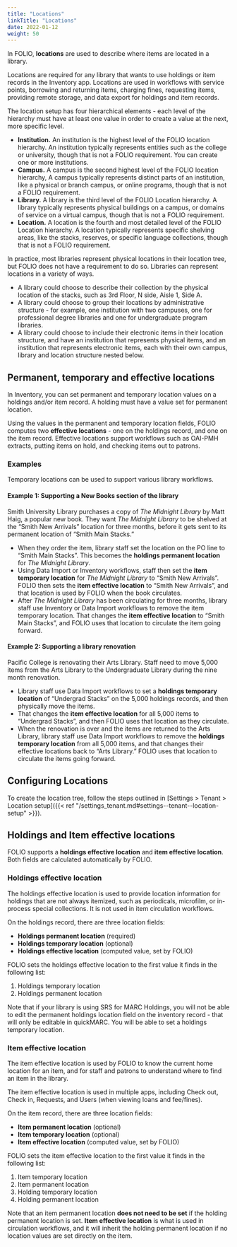 ```yaml
---
title: "Locations"
linkTitle: "Locations"
date: 2022-01-12
weight: 50
---
```

In FOLIO, **locations** are used to describe where items are located in a library.

Locations are required for any library that wants to use holdings or item records in the Inventory app. Locations are used in workflows with service points, borrowing and returning items, charging fines, requesting items, providing remote storage, and data export for holdings and item records.

The location setup has four hierarchical elements - each level of the hierarchy must have at least one value in order to create a value at the next, more specific level. 

* **Institution.** An institution is the highest level of the FOLIO location hierarchy. An institution typically represents entities such as the college or university, though that is not a FOLIO requirement. You can create one or more institutions.
* **Campus.** A campus is the second highest level of the FOLIO location hierarchy, A campus typically represents distinct parts of an institution, like a physical or branch campus, or online programs, though that is not a FOLIO requirement.
* **Library.** A library is the third level of the FOLIO Location hierarchy. A library typically represents physical buildings on a campus, or domains of service on a virtual campus, though that is not a FOLIO requirement. 
* **Location.** A location is the fourth and most detailed level of the FOLIO Location hierarchy. A location typically represents specific shelving areas, like the stacks, reserves, or specific language collections, though that is not a FOLIO requirement.

In practice, most libraries represent physical locations in their location tree, but FOLIO does not have a requirement to do so. Libraries can represent locations in a variety of ways.

* A library could choose to describe their collection by the physical location of the stacks, such as 3rd Floor, N side, Aisle 1, Side A.
* A library could choose to group their locations by administrative structure - for example, one institution with two campuses, one for professional degree libraries and one for undergraduate program libraries.
* A library could choose to include their electronic items in their location structure, and have an institution that represents physical items, and an institution that represents electronic items, each with their own campus, library and location structure nested below.

## Permanent, temporary and effective locations
In Inventory, you can set permanent and temporary location values on a holdings and/or item record. A holding must have a value set for permanent location.

Using the values in the permanent and temporary location fields, FOLIO computes two **effective locations** - one on the holdings record, and one on the item record. Effective locations support workflows such as OAI-PMH extracts, putting items on hold, and checking items out to patrons. 

### Examples
Temporary locations can be used to support various library workflows. 

#### Example 1: Supporting a New Books section of the library

Smith University Library purchases a copy of _The Midnight Library_ by Matt Haig, a popular new book. They want _The Midnight Library_ to be shelved at the “Smith New Arrivals” location for three months, before it gets sent to its permanent location of “Smith Main Stacks.”
* When they order the item, library staff set the location on the PO line to “Smith Main Stacks”. This becomes the **holdings permanent location** for _The Midnight Library_.
* Using Data Import or Inventory workflows, staff then set the **item temporary location** for _The Midnight Library_ to “Smith New Arrivals”. FOLIO then sets the **item effective location** to “Smith New Arrivals”, and that location is used by FOLIO when the book circulates.
* After _The Midnight Library_ has been circulating for three months, library staff use Inventory or Data Import workflows to remove the item temporary location. That changes the **item effective location** to “Smith Main Stacks”, and FOLIO uses that location to circulate the item going forward.

#### Example 2: Supporting a library renovation

Pacific College is renovating their Arts Library. Staff need to move 5,000 items from the Arts Library to the Undergraduate Library during the nine month renovation. 
* Library staff use Data Import workflows to set a **holdings temporary location** of “Undergrad Stacks” on the 5,000 holdings records, and then physically move the items. 
* That changes the **item effective location** for all 5,000 items to “Undergrad Stacks”, and then FOLIO uses that location as they circulate. 
* When the renovation is over and the items are returned to the Arts Library, library staff use Data Import workflows to remove the **holdings temporary location** from all 5,000 items, and that changes their effective locations back to “Arts Library.” FOLIO uses that location to circulate the items going forward.

## Configuring Locations
To create the location tree, follow the steps outlined in [Settings \> Tenant \>  Location setup]({{< ref "/settings_tenant.md#settings--tenant--location-setup" >}}).

## Holdings and Item effective locations
FOLIO supports a **holdings effective location** and **item effective location**. Both fields are calculated automatically by FOLIO. 

### Holdings effective location
The holdings effective location is used to provide location information for holdings that are not always itemized, such as periodicals, microfilm, or in-process special collections. It is not used in item circulation workflows.

On the holdings record, there are three location fields:
* **Holdings permanent location** (required)
* **Holdings temporary location** (optional)
* **Holdings effective location** (computed value, set by FOLIO)

FOLIO sets the holdings effective location to the first value it finds in the following list:

1. Holdings temporary location
2. Holdings permanent location

Note that if your library is using SRS for MARC Holdings, you will not be able to edit the permanent holdings location field on the inventory record - that will only be editable in quickMARC. You will be able to set a holdings temporary location. 

### Item effective location
The item effective location is used by FOLIO to know the current home location for an item, and for staff and patrons to understand where to find an item in the library. 

The item effective location is used in multiple apps, including Check out, Check in, Requests, and Users (when viewing loans and fee/fines).

On the item record, there are three location fields:
* **Item permanent location** (optional)
* **Item temporary location** (optional)
* **Item effective location** (computed value, set by FOLIO)

FOLIO sets the item effective location to the first value it finds in the following list:

1. Item temporary location
2. Item permanent location
3. Holding temporary location
4. Holding permanent location

Note that an item permanent location **does not need to be set** if the holding permanent location is set. **Item effective location** is what is used in circulation workflows, and it will inherit the holding permanent location if no location values are set directly on the item.

